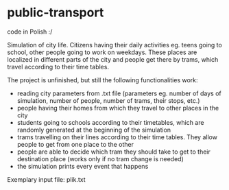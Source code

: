 # public-transport

code in Polish :/

Simulation of city life. Citizens having their daily activities eg. teens going to school, other people going to work on weekdays. These places are localized in different parts of the city and people get there by trams, which travel according to their time tables.

The project is unfinished, but still the following functionalities work:
- reading city parameters from .txt file (parameters eg. number of days of simulation, number of people, number of trams, their stops, etc.)
- people having their homes from which they travel to other places in the city
- students going to schools according to their timetables, which are randomly generated at the beginning of the simulation
- trams travelling on their lines according to their time tables. They allow people to get from one place to the other
- people are able to decide which tram they should take to get to their destination place (works only if no tram change is needed)
- the simulation prints every event that happens

Exemplary input file: plik.txt
